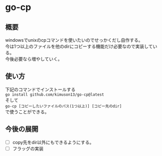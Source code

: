 # go-cp
## 概要
windowsでunixのcpコマンドを使いたいのでせっかくだし自作する。  
今は1つ以上のファイルを他のdirにコピーする機能だけ必要なので実装している。  
今後必要なら増やしていく。 
## 使い方
下記のコマンドでインストールする  
``` go install github.com/kimuson13/go-cp@latest ```  
そして  
```go-cp [コピーしたいファイルのパス(1つ以上)] [コピー先のdir]```  
で使うことができる。
## 今後の展開
- [ ] copy先をdir以外にもできるようにする。
- [ ] フラッグの実装

